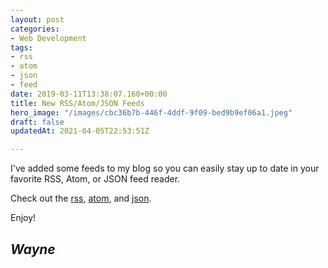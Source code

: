 ```yaml
---
layout: post
categories:
- Web Development
tags:
- rss
- atom
- json
- feed
date: 2019-03-11T13:38:07.160+00:00
title: New RSS/Atom/JSON Feeds
hero_image: "/images/cbc36b7b-446f-4ddf-9f09-bed9b9ef06a1.jpeg"
draft: false
updatedAt: 2021-04-05T22:53:51Z

---
```

I've added some feeds to my blog so you can easily stay up to date in your favorite RSS, Atom, or JSON feed reader.

Check out the [rss](/rss.xml "Wayne Boka's Blog RSS Feed"), [atom](/atom.xml "Wayne Boka's Blog Atom Feed"), and [json](/feed.json "Wayne Boka's Blog JSON Feed").

Enjoy!

## **_Wayne_**
